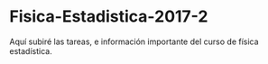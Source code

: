 # Fisica-Estadistica-2017-2
Aquí subiré las tareas, e información importante del curso de física estadística. 
